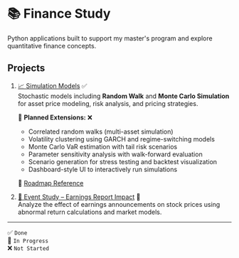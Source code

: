 # 📚 Finance Study

Python applications built to support my master's program and explore quantitative finance concepts.

## Projects

1. [📈 Simulation Models](./simulation_models/README.md) ✅  
   Stochastic models including **Random Walk** and **Monte Carlo Simulation** for asset price modeling, risk analysis, and pricing strategies.

   🔭 **Planned Extensions:** ❌
   - Correlated random walks (multi-asset simulation)
   - Volatility clustering using GARCH and regime-switching models
   - Monte Carlo VaR estimation with tail risk scenarios
   - Parameter sensitivity analysis with walk-forward evaluation
   - Scenario generation for stress testing and backtest visualization  
   - Dashboard-style UI to interactively run simulations

   📌 [Roadmap Reference](https://chatgpt.com/c/68658822-c3ec-800f-8b70-cbe076a12bb7)

2. [📰 Event Study – Earnings Report Impact](./eventstudy-earnings-report/README.md) 🔄  
   Analyze the effect of earnings announcements on stock prices using abnormal return calculations and market models.

---

✅ `Done`  
🔄 `In Progress`  
❌ `Not Started`
